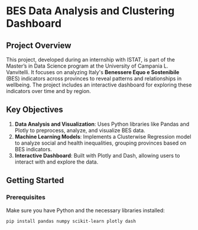 # BES Data Analysis and Clustering Dashboard

## Project Overview

This project, developed during an internship with ISTAT, is part of the Master’s in Data Science program at the University of Campania L. Vanvitelli. It focuses on analyzing Italy's **Benessere Equo e Sostenibile** (BES) indicators across provinces to reveal patterns and relationships in wellbeing. The project includes an interactive dashboard for exploring these indicators over time and by region.

## Key Objectives

1. **Data Analysis and Visualization**: Uses Python libraries like Pandas and Plotly to preprocess, analyze, and visualize BES data.
2. **Machine Learning Models**: Implements a Clusterwise Regression model to analyze social and health inequalities, grouping provinces based on BES indicators.
3. **Interactive Dashboard**: Built with Plotly and Dash, allowing users to interact with and explore the data.

## Getting Started

### Prerequisites

Make sure you have Python and the necessary libraries installed:

```bash
pip install pandas numpy scikit-learn plotly dash

